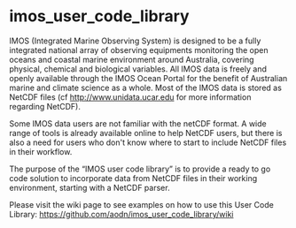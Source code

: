 imos_user_code_library
==================
IMOS (Integrated Marine Observing System) is designed to be a fully integrated national array of observing equipments monitoring the open oceans and coastal marine environment around Australia, covering physical, chemical and biological variables. All IMOS data is freely and openly available through the IMOS Ocean Portal for the benefit of Australian marine and climate science as a whole.
Most of the IMOS data is stored as NetCDF files (cf http://www.unidata.ucar.edu for more information regarding NetCDF). 

Some IMOS data users are not familiar with the netCDF format. A wide range of tools is already available online to help NetCDF users, but there is also a need for users who don't know where to start to include NetCDF files in their workflow.

The purpose of the “IMOS user code library” is to provide a ready to go code solution to incorporate data from NetCDF files in their working environment, starting with a NetCDF parser.

Please visit the wiki page to see examples on how to use this User Code Library:
https://github.com/aodn/imos_user_code_library/wiki
